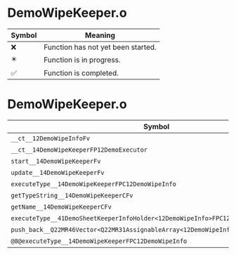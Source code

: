 # DemoWipeKeeper.o
| Symbol | Meaning 
| ------------- | ------------- 
| :x: | Function has not yet been started. 
| :eight_pointed_black_star: | Function is in progress. 
| :white_check_mark: | Function is completed. 


# DemoWipeKeeper.o
| Symbol | Decompiled? |
| ------------- | ------------- |
| `__ct__12DemoWipeInfoFv` | :x: |
| `__ct__14DemoWipeKeeperFP12DemoExecutor` | :x: |
| `start__14DemoWipeKeeperFv` | :x: |
| `update__14DemoWipeKeeperFv` | :x: |
| `executeType__14DemoWipeKeeperFPC12DemoWipeInfo` | :x: |
| `getTypeString__14DemoWipeKeeperCFv` | :x: |
| `getName__14DemoWipeKeeperCFv` | :x: |
| `executeType__41DemoSheetKeeperInfoHolder<12DemoWipeInfo>FPC12DemoWipeInfo` | :x: |
| `push_back__Q22MR46Vector<Q22MR31AssignableArray<12DemoWipeInfo>>FRC12DemoWipeInfo` | :x: |
| `@8@executeType__14DemoWipeKeeperFPC12DemoWipeInfo` | :x: |
